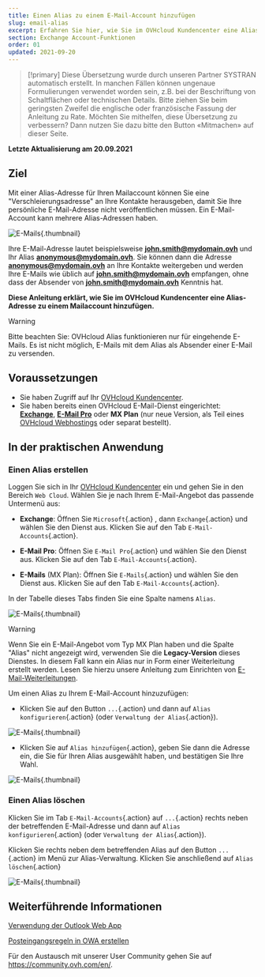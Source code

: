 ```yaml
---
title: Einen Alias zu einem E-Mail-Account hinzufügen
slug: email-alias
excerpt: Erfahren Sie hier, wie Sie im OVHcloud Kundencenter eine Alias-Adresse zu einem Mailaccount hinzufügen
section: Exchange Account-Funktionen
order: 01
updated: 2021-09-20
---
```


> [!primary]
> Diese Übersetzung wurde durch unseren Partner SYSTRAN automatisch erstellt. In manchen Fällen können ungenaue Formulierungen verwendet worden sein, z.B. bei der Beschriftung von Schaltflächen oder technischen Details. Bitte ziehen Sie beim geringsten Zweifel die englische oder französische Fassung der Anleitung zu Rate. Möchten Sie mithelfen, diese Übersetzung zu verbessern? Dann nutzen Sie dazu bitte den Button «Mitmachen» auf dieser Seite.
>

**Letzte Aktualisierung am 20.09.2021**

## Ziel

Mit einer Alias-Adresse für Ihren Mailaccount können Sie eine "Verschleierungsadresse" an Ihre Kontakte herausgeben, damit Sie Ihre persönliche E-Mail-Adresse nicht veröffentlichen müssen. Ein E-Mail-Account kann mehrere Alias-Adressen haben.

![E-Mails](images/email-alias01.png){.thumbnail}

Ihre E-Mail-Adresse lautet beispielsweise **john.smith@mydomain.ovh** und Ihr Alias **anonymous@mydomain.ovh**. Sie können dann die Adresse **anonymous@mydomain.ovh** an Ihre Kontakte weitergeben und werden Ihre E-Mails wie üblich auf **john.smith@mydomain.ovh** empfangen, ohne dass der Absender von **john.smith@mydomain.ovh** Kenntnis hat.

**Diese Anleitung erklärt, wie Sie im OVHcloud Kundencenter eine Alias-Adresse zu einem Mailaccount hinzufügen.**

> [!warning]
>
> Bitte beachten Sie: OVHcloud Alias funktionieren nur für eingehende E-Mails. Es ist nicht möglich, E-Mails mit dem Alias als Absender einer E-Mail zu versenden.
>

## Voraussetzungen

- Sie haben Zugriff auf Ihr [OVHcloud Kundencenter](https://www.ovh.com/auth/?action=gotomanager&from=https://www.ovh.de/&ovhSubsidiary=de).
- Sie haben bereits einen OVHcloud E-Mail-Dienst eingerichtet: [**Exchange**](https://www.ovhcloud.com/de/emails/hosted-exchange/), [**E-Mail Pro**](https://www.ovhcloud.com/de/emails/email-pro/) oder **MX Plan** (nur neue Version, als Teil eines [OVHcloud Webhostings](https://www.ovhcloud.com/de/web-hosting/) oder separat bestellt).

## In der praktischen Anwendung

### Einen Alias erstellen

Loggen Sie sich in Ihr [OVHcloud Kundencenter](https://www.ovh.com/auth/?action=gotomanager&from=https://www.ovh.de/&ovhSubsidiary=de) ein und gehen Sie in den Bereich `Web Cloud`. Wählen Sie je nach Ihrem E-Mail-Angebot das passende Untermenü aus:

- **Exchange**: Öffnen Sie `Microsoft`{.action} , dann `Exchange`{.action} und wählen Sie den Dienst aus. Klicken Sie auf den Tab `E-Mail-Accounts`{.action}.

- **E-Mail Pro**: Öffnen Sie `E-Mail Pro`{.action} und wählen Sie den Dienst aus. Klicken Sie auf den Tab `E-Mail-Accounts`{.action}.

- **E-Mails** (MX Plan): Öffnen Sie `E-Mails`{.action} und wählen Sie den Dienst aus. Klicken Sie auf den Tab `E-Mail-Accounts`{.action}.

In der Tabelle dieses Tabs finden Sie eine Spalte namens `Alias`.

![E-Mails](images/email-alias012.png){.thumbnail}

> [!warning]
>
> Wenn Sie ein E-Mail-Angebot vom Typ MX Plan haben und die Spalte "Alias" nicht angezeigt wird, verwenden Sie die **Legacy-Version** dieses Dienstes. In diesem Fall kann ein Alias nur in Form einer Weiterleitung erstellt werden. Lesen Sie hierzu unsere Anleitung zum Einrichten von [E-Mail-Weiterleitungen](https://docs.ovh.com/de/emails/webhosting_e-mail_anleitung_zum_einrichten_einer_mail-weiterleitung/#historische-mx-plan-version).
>

Um einen Alias zu Ihrem E-Mail-Account hinzuzufügen:

- Klicken Sie auf den Button `...`{.action} und dann auf `Alias konfigurieren`{.action} (oder `Verwaltung der Alias`{.action}).

![E-Mails](images/email-alias02.png){.thumbnail}

- Klicken Sie auf `Alias hinzufügen`{.action}, geben Sie dann die Adresse ein, die Sie für Ihren Alias ausgewählt haben, und bestätigen Sie Ihre Wahl.

![E-Mails](images/email-alias03.png){.thumbnail}

### Einen Alias löschen

Klicken Sie im Tab `E-Mail-Accounts`{.action} auf `...`{.action} rechts neben der betreffenden E-Mail-Adresse und dann auf `Alias konfigurieren`{.action} (oder `Verwaltung der Alias`{.action}).

Klicken Sie rechts neben dem betreffenden Alias auf den Button `...`{.action} im Menü zur Alias-Verwaltung. Klicken Sie anschließend auf `Alias löschen`{.action}

![E-Mails](images/email-alias04.png){.thumbnail}

## Weiterführende Informationen

[Verwendung der Outlook Web App](https://docs.ovh.com/de/microsoft-collaborative-solutions/exchange_2016_verwendung_der_outlook_web_app/)

[Posteingangsregeln in OWA erstellen](https://docs.ovh.com/de/microsoft-collaborative-solutions/posteingangsregeln-in-owa-erstellen/)

Für den Austausch mit unserer User Community gehen Sie auf <https://community.ovh.com/en/>.

